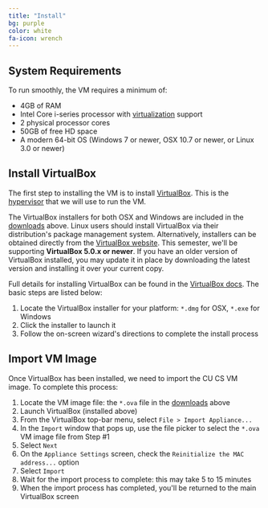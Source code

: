 ```yaml
---
title: "Install"
bg: purple
color: white
fa-icon: wrench
---
```


## System Requirements

To run smoothly, the VM requires a minimum of:

- 4GB of RAM
- Intel Core i-series processor with
  [virtualization](http://ark.intel.com/Products/VirtualizationTechnology)
  support
- 2 physical processor cores
- 50GB of free HD space
- A modern 64-bit OS (Windows 7 or newer, OSX 10.7 or newer, or Linux 3.0 or newer)

## Install VirtualBox

The first step to installing the VM is to install
[VirtualBox](https://www.virtualbox.org/). This is the
[hypervisor](http://en.wikipedia.org/wiki/Hypervisor) that we will use
to run the VM.

The VirtualBox installers for both OSX and Windows are included in the
[downloads](#obtain) above. Linux users should install VirtualBox via
their distribution's package management system. Alternatively,
installers can be obtained directly from the [VirtualBox
website](https://www.virtualbox.org/wiki/Downloads). This semester,
we'll be supporting **VirtualBox 5.0.x or newer**. If you have an
older version of VirtualBox installed, you may update it in place by
downloading the latest version and installing it over your current
copy.

Full details for installing VirtualBox can be found in the [VirtualBox
docs](https://www.virtualbox.org/manual/ch02.html). The basic steps
are listed below:

1. Locate the VirtualBox installer for your platform: `*.dmg` for OSX,
   `*.exe` for Windows
2. Click the installer to launch it
3. Follow the on-screen wizard's directions to complete the install process

## Import VM Image

Once VirtualBox has been installed, we need to import the CU CS VM
image. To complete this process:

1. Locate the VM image file: the `*.ova` file in the [downloads](#obtain) above
2. Launch VirtualBox (installed above)
3. From the VirtualBox top-bar menu, select `File > Import Appliance...`
4. In the `Import` window that pops up, use the file picker to select
   the `*.ova` VM image file from Step #1
5. Select `Next`
6. On the `Appliance Settings` screen, check the `Reinitialize the MAC
   address...` option
7. Select `Import`
8. Wait for the import process to complete: this may take 5 to 15
   minutes
9. When the import process has completed, you'll be returned to the
   main VirtualBox screen
